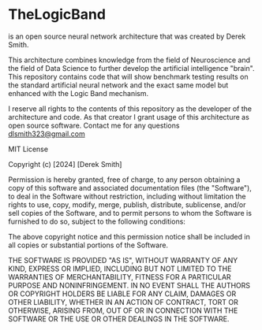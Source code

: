 # TheLogicBand 
is an open source neural network architecture that was created by Derek Smith.

This architecture combines knowledge from the field of Neuroscience and the field of Data Science to further develop the
artificial intelligence "brain". This repository contains code that will show benchmark testing results on the standard
artificial neural network and the exact same model but enhanced with the Logic Band mechanism.

I reserve all rights to the contents of this repository as the developer of the architecture and code. As that creator I
grant usage of this architecture as open source software. Contact me for any questions dlsmith323@gmail.com



MIT License

Copyright (c) [2024] [Derek Smith]

Permission is hereby granted, free of charge, to any person obtaining a copy
of this software and associated documentation files (the "Software"), to deal
in the Software without restriction, including without limitation the rights
to use, copy, modify, merge, publish, distribute, sublicense, and/or sell
copies of the Software, and to permit persons to whom the Software is
furnished to do so, subject to the following conditions:

The above copyright notice and this permission notice shall be included in all
copies or substantial portions of the Software.

THE SOFTWARE IS PROVIDED "AS IS", WITHOUT WARRANTY OF ANY KIND, EXPRESS OR
IMPLIED, INCLUDING BUT NOT LIMITED TO THE WARRANTIES OF MERCHANTABILITY,
FITNESS FOR A PARTICULAR PURPOSE AND NONINFRINGEMENT. IN NO EVENT SHALL THE
AUTHORS OR COPYRIGHT HOLDERS BE LIABLE FOR ANY CLAIM, DAMAGES OR OTHER
LIABILITY, WHETHER IN AN ACTION OF CONTRACT, TORT OR OTHERWISE, ARISING FROM,
OUT OF OR IN CONNECTION WITH THE SOFTWARE OR THE USE OR OTHER DEALINGS IN THE
SOFTWARE.
